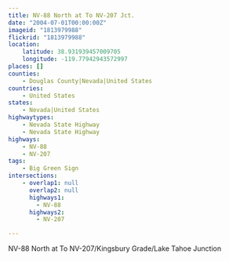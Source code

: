 ```yaml
---
title: NV-88 North at To NV-207 Jct.
date: "2004-07-01T00:00:00Z"
imageid: "1813979988"
flickrid: "1813979988"
location:
    latitude: 38.931939457009705
    longitude: -119.77942943572997
places: []
counties:
    - Douglas County|Nevada|United States
countries:
    - United States
states:
    - Nevada|United States
highwaytypes:
    - Nevada State Highway
    - Nevada State Highway
highways:
    - NV-88
    - NV-207
tags:
    - Big Green Sign
intersections:
    - overlap1: null
      overlap2: null
      highways1:
        - NV-88
      highways2:
        - NV-207

---
```

NV-88 North at To NV-207/Kingsbury Grade/Lake Tahoe Junction